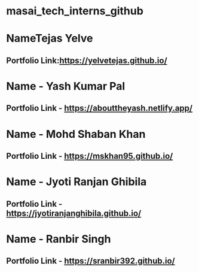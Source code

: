 # masai_tech_interns_github

# NameTejas Yelve
## Portfolio Link:https://yelvetejas.github.io/

# Name - Yash Kumar Pal

## Portfolio Link - https://abouttheyash.netlify.app/

# Name - Mohd Shaban Khan
## Portfolio Link - https://mskhan95.github.io/

# Name - Jyoti Ranjan Ghibila
## Portfolio Link - https://jyotiranjanghibila.github.io/

# Name - Ranbir Singh
## Portfolio Link - https://sranbir392.github.io/



